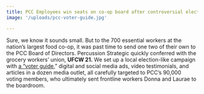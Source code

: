 ```yaml
---
title: PCC Employees win seats on co-op board after controversial election
image: '/uploads/pcc-voter-guide.jpg'

---
```

Sure, we know it sounds small. But to the 700 essential workers at the nation’s largest food co-op, it was past time to send one two of their own to the PCC Board of Directors. Percussion Strategic quickly conferred with the grocery workers’ union, **UFCW 21.** We set up a local election-like campaign with [a “voter guide](https://pccvoterguide.org/),” digital and social media ads, video testimonials, and articles in a dozen media outlet, all carefully targeted to PCC’s 90,000 voting members, who ultimately sent frontline workers Donna and Laurae to the boardroom.